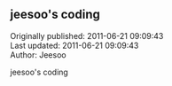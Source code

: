 ## jeesoo's coding  
Originally published: 2011-06-21 09:09:43  
Last updated: 2011-06-21 09:09:43  
Author: Jeesoo   
  
jeesoo's coding